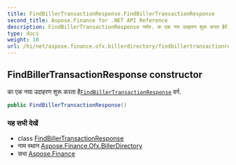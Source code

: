 ```yaml
---
title: FindBillerTransactionResponse.FindBillerTransactionResponse
second_title: Aspose.Finance for .NET API Reference
description: FindBillerTransactionResponse नर्मत. क एक नय उदहरण शुरू करत हैFindBillerTransactionResponse वर्ग.
type: docs
weight: 10
url: /hi/net/aspose.finance.ofx.billerdirectory/findbillertransactionresponse/findbillertransactionresponse/
---
```

## FindBillerTransactionResponse constructor

का एक नया उदाहरण शुरू करता है[`FindBillerTransactionResponse`](../) वर्ग.

```csharp
public FindBillerTransactionResponse()
```

### यह सभी देखें

* class [FindBillerTransactionResponse](../)
* नाम स्थान [Aspose.Finance.Ofx.BillerDirectory](../../findbillertransactionresponse/)
* सभा [Aspose.Finance](../../../)


